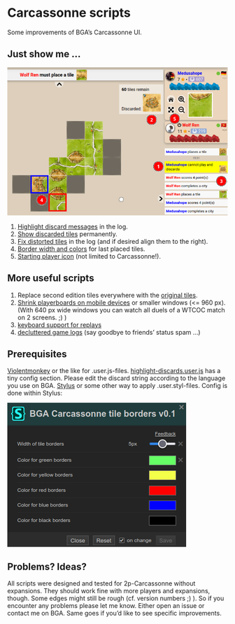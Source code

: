 # Carcassonne scripts
Some improvements of BGA’s Carcassonne UI.

## Just show me …
![screenshot-board](/img/screenshot-board.png?raw=true)
1) <a href="highlight-discards.user.js">Highlight discard messages</a> in the log.
2) <a href="highlight-discards.user.js">Show discarded tiles</a> permanently.
3) <a href="log-tiles-fix.user.styl">Fix distorted tiles</a> in the log (and if desired align them to the right).
4) <a href="tile-borders.user.styl">Border width and colors</a> for last placed tiles.
5) <a href="https://github.com/yzemaze/bga-scripts/blob/main/starting-player-tag.user.js">Starting player icon</a> (not limited to Carcassonne!).

## More useful scripts
1) Replace second edition tiles everywhere with the <a href="original-tiles.user.styl">original tiles</a>.
2) <a href="mobile-condensed-playerboards.user.styl">Shrink playerboards on mobile devices</a> or smaller windows (<= 960 px). (With 640 px wide windows you can watch all duels of a WTCOC match on 2 screens. ;) )
3) <a href="https://github.com/yzemaze/bga-scripts/blob/main/replay-with-keys.user.js">keyboard support for replays</a>
4) <a href="https://github.com/yzemaze/bga-scripts/blob/main/game-logs-decluttered.user.styl">decluttered game logs</a> (say goodbye to friends’ status spam …)

## Prerequisites
<a href="https://violentmonkey.github.io/">Violentmonkey</a> or the like for .user.js-files. <a href="/highlight-discards.user.js">highlight-discards.user.js</a> has a tiny config section. Please edit the discard string according to the language you use on BGA.
<a href="https://github.com/openstyles/stylus#readme">Stylus</a> or some other way to apply .user.styl-files. Config is done within Stylus:

![screenshot-stylus.png](/img/screenshot-stylus.png?raw=true)

## Problems? Ideas?
All scripts were designed and tested for 2p-Carcassonne without expansions. They should work fine with more players and expansions, though. Some edges might still be rough (cf. version numbers ;) ). So if you encounter any problems please let me know. Either open an issue or contact me on BGA. Same goes if you’d like to see specific improvements.
